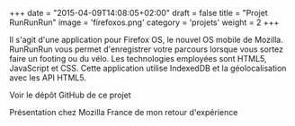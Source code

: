+++
date = "2015-04-09T14:08:05+02:00"
draft = false
title = "Projet RunRunRun"
image = 'firefoxos.png'
category = 'projets'
weight = 2
+++

Il s'agit d'une application pour Firefox OS, le nouvel OS mobile de Mozilla. RunRunRun vous permet d'enregistrer votre parcours lorsque vous sortez faire un footing ou du vélo. Les technologies employées sont HTML5, JavaScript et CSS. Cette application utilise IndexedDB et la géolocalisation avec les API HTML5. 

Voir le dépôt GitHub de ce projet

Présentation chez Mozilla France de mon retour d'expérience